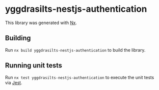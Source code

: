 # yggdrasilts-nestjs-authentication

This library was generated with [Nx](https://nx.dev).

## Building

Run `nx build yggdrasilts-nestjs-authentication` to build the library.

## Running unit tests

Run `nx test yggdrasilts-nestjs-authentication` to execute the unit tests via [Jest](https://jestjs.io).
